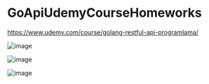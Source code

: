 # GoApiUdemyCourseHomeworks
https://www.udemy.com/course/golang-restful-api-programlama/


![image](https://user-images.githubusercontent.com/98224771/170831738-b86de15c-72ab-4876-85de-5279e17cd56b.png)





![image](https://user-images.githubusercontent.com/98224771/170831753-92e61c4b-109d-41b8-bbcc-6f85158df6a2.png)




![image](https://user-images.githubusercontent.com/98224771/170831766-3575a3a9-c64c-4ace-b6e7-f9753b6cff39.png)
